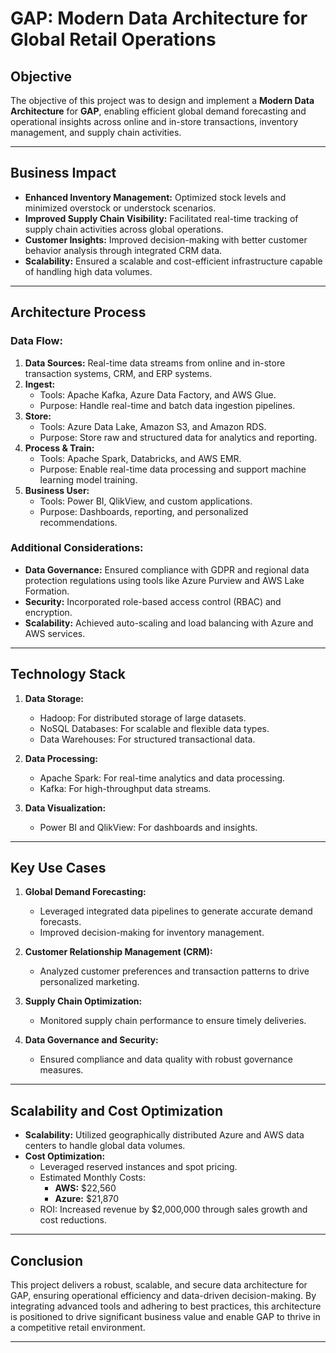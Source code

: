 
# GAP: Modern Data Architecture for Global Retail Operations

## Objective
The objective of this project was to design and implement a **Modern Data Architecture** for **GAP**, enabling efficient global demand forecasting and operational insights across online and in-store transactions, inventory management, and supply chain activities.

---

## Business Impact
- **Enhanced Inventory Management:** Optimized stock levels and minimized overstock or understock scenarios.
- **Improved Supply Chain Visibility:** Facilitated real-time tracking of supply chain activities across global operations.
- **Customer Insights:** Improved decision-making with better customer behavior analysis through integrated CRM data.
- **Scalability:** Ensured a scalable and cost-efficient infrastructure capable of handling high data volumes.

---

## Architecture Process
### Data Flow:
1. **Data Sources:** Real-time data streams from online and in-store transaction systems, CRM, and ERP systems.
2. **Ingest:** 
   - Tools: Apache Kafka, Azure Data Factory, and AWS Glue.
   - Purpose: Handle real-time and batch data ingestion pipelines.
3. **Store:**
   - Tools: Azure Data Lake, Amazon S3, and Amazon RDS.
   - Purpose: Store raw and structured data for analytics and reporting.
4. **Process & Train:**
   - Tools: Apache Spark, Databricks, and AWS EMR.
   - Purpose: Enable real-time data processing and support machine learning model training.
5. **Business User:**
   - Tools: Power BI, QlikView, and custom applications.
   - Purpose: Dashboards, reporting, and personalized recommendations.

### Additional Considerations:
- **Data Governance:** Ensured compliance with GDPR and regional data protection regulations using tools like Azure Purview and AWS Lake Formation.
- **Security:** Incorporated role-based access control (RBAC) and encryption.
- **Scalability:** Achieved auto-scaling and load balancing with Azure and AWS services.

---

## Technology Stack
1. **Data Storage:**
   - Hadoop: For distributed storage of large datasets.
   - NoSQL Databases: For scalable and flexible data types.
   - Data Warehouses: For structured transactional data.

2. **Data Processing:**
   - Apache Spark: For real-time analytics and data processing.
   - Kafka: For high-throughput data streams.

3. **Data Visualization:**
   - Power BI and QlikView: For dashboards and insights.

---

## Key Use Cases
1. **Global Demand Forecasting:**
   - Leveraged integrated data pipelines to generate accurate demand forecasts.
   - Improved decision-making for inventory management.

2. **Customer Relationship Management (CRM):**
   - Analyzed customer preferences and transaction patterns to drive personalized marketing.

3. **Supply Chain Optimization:**
   - Monitored supply chain performance to ensure timely deliveries.

4. **Data Governance and Security:**
   - Ensured compliance and data quality with robust governance measures.

---

## Scalability and Cost Optimization
- **Scalability:** Utilized geographically distributed Azure and AWS data centers to handle global data volumes.
- **Cost Optimization:**
   - Leveraged reserved instances and spot pricing.
   - Estimated Monthly Costs:
     - **AWS:** $22,560
     - **Azure:** $21,870
   - ROI: Increased revenue by $2,000,000 through sales growth and cost reductions.

---

## Conclusion
This project delivers a robust, scalable, and secure data architecture for GAP, ensuring operational efficiency and data-driven decision-making. By integrating advanced tools and adhering to best practices, this architecture is positioned to drive significant business value and enable GAP to thrive in a competitive retail environment.

---
